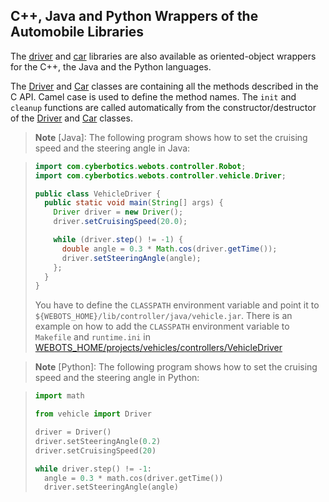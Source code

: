 ## C++, Java and Python Wrappers of the Automobile Libraries

The [driver](driver-library.md) and [car](car-library.md) libraries are also available as oriented-object wrappers for the C++, the Java and the Python languages.

The [Driver](driver-library.md) and [Car](car-library.md) classes are containing all the methods described in the C API.
Camel case is used to define the method names.
The `init` and `cleanup` functions are called automatically from the constructor/destructor of the [Driver](driver-library.md) and [Car](car-library.md) classes.

> **Note** [Java]: The following program shows how to set the cruising speed and the steering angle in Java:

> ```java
> import com.cyberbotics.webots.controller.Robot;
> import com.cyberbotics.webots.controller.vehicle.Driver;
>
> public class VehicleDriver {
>   public static void main(String[] args) {
>     Driver driver = new Driver();
>     driver.setCruisingSpeed(20.0);
>
>     while (driver.step() != -1) {
>       double angle = 0.3 * Math.cos(driver.getTime());
>       driver.setSteeringAngle(angle);
>     };
>   }
> }
> ```
>
> You have to define the `CLASSPATH` environment variable and point it to `${WEBOTS_HOME}/lib/controller/java/vehicle.jar`.
> There is an example on how to add the `CLASSPATH` environment variable to `Makefile` and `runtime.ini` in [WEBOTS\_HOME/projects/vehicles/controllers/VehicleDriver](https://github.com/cyberbotics/webots/blob/master/projects/vehicles/controllers/VehicleDriver)

> **Note** [Python]: The following program shows how to set the cruising speed and the steering angle in Python:

> ```python
> import math
>
> from vehicle import Driver
>
> driver = Driver()
> driver.setSteeringAngle(0.2)
> driver.setCruisingSpeed(20)
>
> while driver.step() != -1:
>   angle = 0.3 * math.cos(driver.getTime())
>   driver.setSteeringAngle(angle)
> ```
